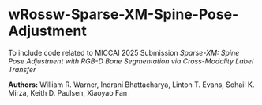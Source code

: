 # wRossw-Sparse-XM-Spine-Pose-Adjustment

To include code related to MICCAI 2025 Submission
*Sparse-XM: Spine Pose Adjustment with RGB-D Bone Segmentation via Cross-Modality Label Transfer*

**Authors:** William R. Warner, Indrani Bhattacharya, Linton T. Evans, Sohail K. Mirza, Keith D. Paulsen, Xiaoyao Fan

